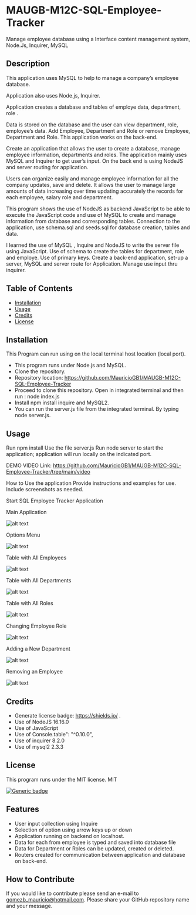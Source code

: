 # MAUGB-M12C-SQL-Employee-Tracker
Manage employee database using a Interface content management system, Node.Js, Inquirer, MySQL


## Description

This application uses MySQL to help to manage a company’s employee database.

Application also uses Node.js, Inquirer.

Application creates a database and tables of employe data, department, role .

Data is stored on the database and the user can view department, role, employee’s data. Add Employee, Department and Role or remove Employee, Department and Role. 
This application works on the back-end.

Create an application that allows the user to create a database, manage employee information, departments and roles. 
The application mainly uses MySQL and Inquirer to get user’s input.
On the back end is using NodeJS and server routing for application.

Users can organize easily and manage employee information for all the company updates, save and delete.  It allows the user to manage large amounts of data increasing over time updating accurately the records for each employee, salary role and department.

This program shows the use of NodeJS as backend JavaScript to be able to execute the JavaScript code and use of MySQL to create and manage information from database and corresponding tables. 
Connection to the application, use schema.sql and seeds.sql for database creation, tables and data.

I learned the use of MySQL , Inquire and  NodeJS to write the server file using JavaScript.
Use of schema to create the tables for department, role and employe. Use of primary keys.
Create a back-end application, set-up a server, MySQL  and server route for Application. 
Manage use input thru inquirer.


## Table of Contents


- [Installation](#installation)
- [Usage](#usage)
- [Credits](#credits)
- [License](#license)

## Installation

This Program can run using on the local terminal host location (local port).


- This program runs under Node.js and MySQL.  
- Clone the repository.
- Repository location: https://github.com/MauricioGB1/MAUGB-M12C-SQL-Employee-Tracker
- Proceed to clone this repository.  Open in integrated terminal and then run : node index.js
- Install npm install inquire and MySQL2.
- You can run the server.js file from the integrated terminal. By typing node server.js.


## Usage

Run npm install 
Use the file server.js 
Run node server to start the application; application will run locally on the indicated port.

DEMO VIDEO  Link:
https://github.com/MauricioGB1/MAUGB-M12C-SQL-Employee-Tracker/tree/main/video


How to Use the application 
Provide instructions and examples for use. Include screenshots as needed.

Start SQL Employee Tracker Application 

Main Application

![alt text](assets/image1A.jpg)




Options Menu


![alt text](assets/image1.jpg)



Table with All Employees


![alt text](assets/image2.jpg)


Table with All Departments


![alt text](assets/image3.jpg)


Table with All Roles

![alt text](assets/image4.jpg)


Changing Employee Role


![alt text](assets/image5.jpg)



Adding a New Department 


![alt text](assets/image6.jpg)



Removing an  Employee


![alt text](assets/image7.jpg)

## Credits

-	Generate license badge: https://shields.io/ .  
-   Use of NodeJS   16.16.0
-   Use of JavaScript
-   Use of Console.table": "^0.10.0",
-   Use of inquirer 8.2.0
-   Use of mysql2 2.3.3

## License

This program runs under the MIT license.
    MIT
    
  [![Generic badge](https://img.shields.io/badge/License-MIT-green.svg)](https://choosealicense.com/licenses/mit/.)



## Features

- User input collection using Inquire
- Selection of option using arrow keys up or down
- Application running on backend on localhost.
- Data for each from employee is typed and saved into database file
- Data for Department or Roles can be updated, created or deleted.
- Routers created for communication between application and database on back-end.


## How to Contribute

If you would like to contribute please send an e-mail to gomezb_mauricio@hotmail.com. Please share your GitHub repository name and your message.

